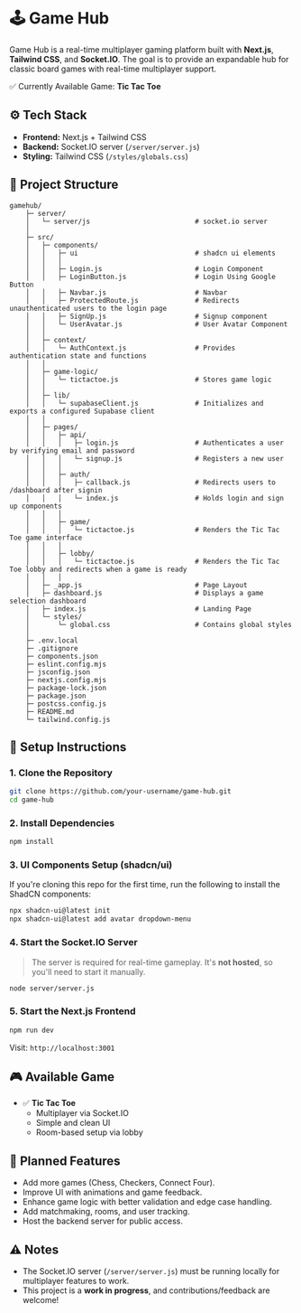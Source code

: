 # 🕹️ Game Hub

Game Hub is a real-time multiplayer gaming platform built with **Next.js**, **Tailwind CSS**, and **Socket.IO**. The goal is to provide an expandable hub for classic board games with real-time multiplayer support.

✅ Currently Available Game: **Tic Tac Toe**



## ⚙️ Tech Stack

- **Frontend:** Next.js + Tailwind CSS
- **Backend:** Socket.IO server (`/server/server.js`)
- **Styling:** Tailwind CSS (`/styles/globals.css`)



## 🧱 Project Structure

```
gamehub/
    ├─ server/
    │   └─ server/js                          # socket.io server
    │
    ├─ src/
    │   ├─ components/
    │   │   ├─ ui                             # shadcn ui elements
    │   │   │
    │   │   ├─ Login.js                       # Login Component
    │   │   ├─ LoginButton.js                 # Login Using Google Button
    │   │   ├─ Navbar.js                      # Navbar
    │   │   ├─ ProtectedRoute.js              # Redirects unauthenticated users to the login page
    │   │   ├─ SignUp.js                      # Signup component
    │   │   └─ UserAvatar.js                  # User Avatar Component
    │   │
    │   ├─ context/
    │   │   └─ AuthContext.js                 # Provides authentication state and functions
    │   │
    │   ├─ game-logic/
    │   │   └─ tictactoe.js                   # Stores game logic
    │   │
    │   ├─ lib/
    │   │   └─ supabaseClient.js              # Initializes and exports a configured Supabase client
    │   │
    │   ├─ pages/
    │   │   ├─ api/
    │   │   │   ├─ login.js                   # Authenticates a user by verifying email and password
    │   │   │   └─ signup.js                  # Registers a new user
    │   │   │
    │   │   ├─ auth/
    │   │   │   ├─ callback.js                # Redirects users to /dashboard after signin
    │   │   │   └─ index.js                   # Holds login and sign up components
    │   │   │
    │   │   ├─ game/
    │   │   │   └─ tictactoe.js               # Renders the Tic Tac Toe game interface
    │   │   │
    │   │   ├─ lobby/
    │   │   │   └─ tictactoe.js               # Renders the Tic Tac Toe lobby and redirects when a game is ready
    │   │   │
    │   ├─ _app.js                            # Page Layout
    │   ├─ dashboard.js                       # Displays a game selection dashboard
    │   ├─ index.js                           # Landing Page
    │   └─ styles/
    │       └─ global.css                     # Contains global styles
    │
    ├─ .env.local
    ├─ .gitignore
    ├─ components.json
    ├─ eslint.config.mjs
    ├─ jsconfig.json
    ├─ nextjs.config.mjs
    ├─ package-lock.json
    ├─ package.json
    ├─ postcss.config.js
    ├─ README.md
    └─ tailwind.config.js
```

## 🔧 Setup Instructions

### 1. Clone the Repository
```bash
git clone https://github.com/your-username/game-hub.git
cd game-hub
```

### 2. Install Dependencies
```bash
npm install
```

### 3. UI Components Setup (shadcn/ui)

If you're cloning this repo for the first time, run the following to install the ShadCN components:

```bash
npx shadcn-ui@latest init
npx shadcn-ui@latest add avatar dropdown-menu
```

### 4. Start the Socket.IO Server
> The server is required for real-time gameplay. It's **not hosted**, so you'll need to start it manually.

```bash
node server/server.js
```

### 5. Start the Next.js Frontend
```bash
npm run dev
```

Visit: `http://localhost:3001`



## 🎮 Available Game

- ✅ **Tic Tac Toe**
  - Multiplayer via Socket.IO
  - Simple and clean UI
  - Room-based setup via lobby



## 🌟 Planned Features

- Add more games (Chess, Checkers, Connect Four).
- Improve UI with animations and game feedback.
- Enhance game logic with better validation and edge case handling.
- Add matchmaking, rooms, and user tracking.
- Host the backend server for public access.



## ⚠️ Notes

- The Socket.IO server (`/server/server.js`) must be running locally for multiplayer features to work.
- This project is a **work in progress**, and contributions/feedback are welcome!
